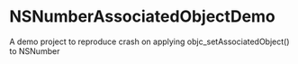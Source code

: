 NSNumberAssociatedObjectDemo
============================

A demo project to reproduce crash on applying objc_setAssociatedObject() to NSNumber

